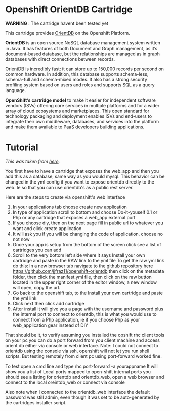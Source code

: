 # Openshift OrientDB Cartridge

**WARNING** : The cartridge havent been tested yet


This cartridge provides [OrientDB](http://www.orientechnologies.com/orientdb/) on the Openshift Platform.

**OrientDB** is an open source NoSQL database management system written in Java. It has features of both Document and Graph management, as it’s document-based database, but the relationships are managed as in graph databases with direct connections between records. 

OrientDB is incredibly fast: it can store up to 150,000 records per second on common hardware. In addition, this database supports schema-less, schema-full and schema-mixed modes. It also has a strong security profiling system based on users and roles and supports SQL as a query language. 

**OpenShift’s cartridge model** to make it easier for independent software vendors (ISVs) offering core services in multiple platforms and for a wider array of cloud ecosystems and marketplaces. This open standard for technology packaging and deployment enables ISVs and end-users to integrate their own middleware, databases, and services into the platform and make them available to PaaS developers building applications.

# Tutorial 
_This was taken from [here](https://www.mail-archive.com/orient-database@googlegroups.com/msg07051.html)._

You first have to have a cartridge that exposes the web_app and then you 
add this as a database, same way as you would mysql.  This behavior can be 
changed in the yml config if you want to expose orientdb directly to the 
web.  Ie so that you can use orientdb's as a public rest server.

Here are the steps to create via openshift's web interface

1. In your applications tab choose create new application
2. In type of application scroll to bottom and choose Do-it-youself 0.1 or 
Php or any cartridge that exposes a web_app external port
3.  If you choose diy, then on the next page fill in public url to whatever 
you want and click create application
4. It will ask you if you will be changing the code of application, choose 
no not now
5. Once your app is setup from the bottom of the screen click see a list of 
cartridges you can add 
6. Scroll to the very bottom left side where it says Install your own 
cartridge and paste in the RAW link to the yml file
  To get the raw yml link do this: In a new browser tab navigate to the 
github repository here <https://github.com/jjfraz11/openshift-orientdb> then 
click on the metadata folder, then click the manifest.yml file, then click 
on the raw button located in the upper right corner of the editor window, a 
new window will open, copy the url.
7. Go back to the openshift tab, to the Install your own cartridge and 
paste the yml link
8. Click next then click add cartridge
9. After install it will give you a page with the username and password plus 
the internal port to connect to orientdb, this is what you would use to 
connect from a Php application, ie if you choose Php as your 
web_application gear instead of DIY

That should be it, to verify assuming you installed the opshift rhc client 
tools on your pc you can do a port forward from you client machine and 
access orient db either via console or web interface.  Note:  I could not 
connect to orientdb using the console via ssh, openshift will not let you 
run shell scripts.  But testing remotely from client pc using port-forward 
worked fine.

To test open a cmd line and type rhc port-forward -a yourappname
It will show you a list of Local ports mapped to open-shift internal ports
you should see a listing for orientdb and orientdb_web, open a web browser 
and connect to the local oreintdb_web or connect via console

Also note when I connected to the orientdb_web interface the default 
password was still admin, even though it was set to be auto-generated by 
the cartridges installer script.
